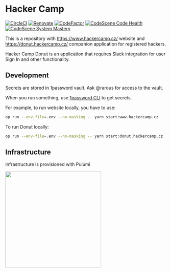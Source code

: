 # Hacker Camp

[![CircleCI](https://circleci.com/gh/hackercampcz/core/tree/trunk.svg?style=shield)](https://circleci.com/gh/hackercampcz/core/tree/trunk)
[![Renovate](https://img.shields.io/badge/renovate-enabled-brightgreen.svg)](https://renovatebot.com)
[![CodeFactor](https://www.codefactor.io/repository/github/hackercampcz/core/badge)](https://www.codefactor.io/repository/github/hackercampcz/core)
[![CodeScene Code Health](https://codescene.io/projects/28604/status-badges/code-health)](https://codescene.io/projects/28604)
[![CodeScene System Mastery](https://codescene.io/projects/28604/status-badges/system-mastery)](https://codescene.io/projects/28604)

This is a repository with https://www.hackercamp.cz/ website and https://donut.hackercamp.cz/ companion application
for registered hackers.

Hacker Camp Donut is an application that requires Slack integration for user Sign In and other functionality.

## Development

Secrets are stored in 1password vault. Ask @rarous for access to the vault.

When you run something, use [1password CLI](https://developer.1password.com/docs/cli/get-started/) to get secrets.

For example, to run website locally, you have to use:

```bash
op run --env-file=.env --no-masking -- yarn start:www.hackercamp.cz
```

To run Donut locally:

```bash
op run --env-file=.env --no-masking -- yarn start:donut.hackercamp.cz
```

## Infrastructure

Infrastructure is provisioned with Pulumi

<img src="https://www.pulumi.com/images/pricing/team-oss.svg" width="300">
